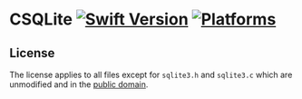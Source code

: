 CSQLite [![Swift Version](https://img.shields.io/badge/Swift-3.0.2-orange.svg)](https://swift.org/download/#releases) [![Platforms](https://img.shields.io/badge/Platforms-macOS%20|%20Linux-lightgray.svg)](https://swift.org/download/#releases)
=======

License
-------
The license applies to all files except for `sqlite3.h` and `sqlite3.c` which are unmodified and in the [public domain](https://www.sqlite.org/copyright.html).
